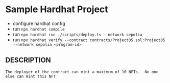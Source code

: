 # Sample Hardhat Project

- configure hardhat config
- run `npx hardhat compile`
- run `npx hardhat run ./scripts/deploy.ts --network sepolia`
- run `npx hardhat verify --contract contracts/Project05.sol:Project05 --network sepolia <program-id>`

## DESCRIPTION

```
The deployer of the contract can mint a maximum of 10 NFTs.  No one else can mint this NFT
```
